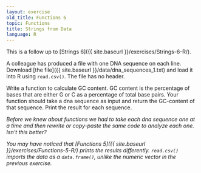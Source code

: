 ```yaml
---
layout: exercise
old_title: Functions 6
topic: Functions
title: Strings from Data
language: R
---
```


This is a follow up to [Strings 6]({{ site.baseurl }}/exercises/Strings-6-R/).

A colleague has produced a file with one DNA sequence on each line. Download
[the file]({{ site.baseurl }}/data/dna_sequences_1.txt) and load it into R using
`read.csv()`. The file has no header.

Write a function to calculate GC content. GC content is the percentage of bases 
that are either G or C as a percentage of total base pairs. Your function should 
take a dna sequence as input and return the GC-content of that sequence. Print 
the result for each sequence. 

*Before we knew about functions we had to take each dna sequence one at a time and then rewrite or copy-paste the same code to analyze each one. Isn't this better?*

*You may have noticed that [Functions 5]({{ site.baseurl }}/exercises/Functions-5-R/) prints the results differently. `read.csv()` imports the data as a `data.frame()`, unlike the numeric vector in the previous exercise.*
